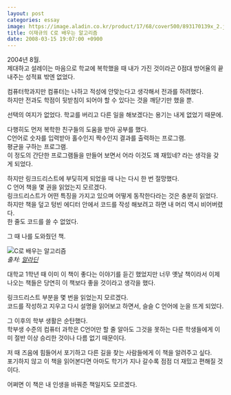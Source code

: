 ```yaml
---
layout: post
categories: essay
image: https://image.aladin.co.kr/product/17/68/cover500/893170139x_2.jpg
title: 이재규의 C로 배우는 알고리즘
date: 2008-03-15 19:07:00 +0900
---
```


2004년 8월.  
제대하고 설레이는 마음으로 학교에 복학했을 때 내가 가진 것이라곤 0점대 방어율의 끝내주는 성적표 밖엔 없었다.

컴퓨터학과지만 컴퓨터는 나하고 적성에 안맞는다고 생각해서 전과를 하려했다.  
하지만 전과도 학점이 뒷받침이 되어야 할 수 있다는 것을 깨닫기만 했을 뿐.

선택의 여지가 없었다. 학교를 버리고 다른 일을 해보겠다는 용기는 내게 없었기 때문에.

다행히도 먼저 복학한 친구들의 도움을 받아 공부를 했다.  
C언어로 숫자를 입력받아 홀수인지 짝수인지 결과를 출력하는 프로그램.  
평균을 구하는 프로그램.  
이 정도의 간단한 프로그램들을 만들어 보면서 어라 이것도 꽤 재밌네? 라는 생각을 갖게 되었다.

하지만 링크드리스트에 부딪히게 되었을 때 나는 다시 한 번 절망했다.  
C 언어 책을 몇 권을 읽었는지 모르겠다.  
링크드리스트가 어떤 특징을 가지고 있으며 어떻게 동작한다라는 것은 충분히 읽었다.  
하지만 책을 덮고 텅빈 에디터 안에서 코드를 작성 해보려고 하면 내 머리 역시 비어버렸다.  
한 줄도 코드를 쓸 수 없었다.

그 때 나를 도와줬던 책.  

![C로 배우는 알고리즘](https://image.aladin.co.kr/product/17/68/cover500/893170139x_2.jpg)  
*출처: [알라딘](https://www.aladin.co.kr/shop/wproduct.aspx?ISBN=893170139x&ttbkey=ttbcrazytazo1459001&COPYPaper=1)*

대학교 1학년 때 이미 이 책이 좋다는 이야기를 듣긴 했었지만 너무 옛날 책이라서 이제 나오는 책들은 당연히 이 책보다 좋을 것이라고 생각을 했다.

링크드리스트 부분을 몇 번을 읽었는지 모르겠다.  
코드를 작성하고 지우고 다시 설명을 읽어보고 하면서, 슬슬 C 언어에 눈을 뜨게 되었다.

그 이후의 학부 생활은 순탄했다.  
학부생 수준의 컴퓨터 과학은 C언어만 할 줄 알아도 그것을 못하는 다른 학생들에게 이미 절반 이상 승리한 것이나 다름 없기 때문이다.

저 때 즈음에 힘들어서 포기하고 다른 길을 찾는 사람들에게 이 책을 알려주고 싶다.     
포기하지 않고 이 책을 읽어본다면 아마도 학기가 지나 갈수록 점점 더 재밌고 편해질 것이다.

어쩌면 이 책은 내 인생을 바꿔준 책일지도 모르겠다.